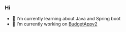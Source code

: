 ### Hi

- 🌱 I'm currently learning about Java and Spring boot
- 🔭 I’m currently working on <a href="https://https://github.com/Wojtur28/BudgetAppv2">BudgetAppv2</a>
<!--
**Wojtur28/Wojtur28** is a ✨ _special_ ✨ repository because its `README.md` (this file) appears on your GitHub profile.

Here are some ideas to get you started:



- 👯 I’m looking to collaborate on ...
- 🤔 I’m looking for help with ...
- 💬 Ask me about ...
- 📫 How to reach me: ...
- 😄 Pronouns: ...
- ⚡ Fun fact: ...
-->
